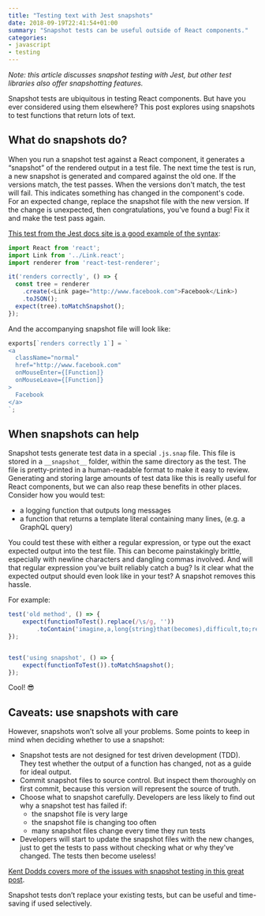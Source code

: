 ```yaml
---
title: "Testing text with Jest snapshots"
date: 2018-09-19T22:41:54+01:00
summary: "Snapshot tests can be useful outside of React components."
categories:
- javascript
- testing
---
```


_Note: this article discusses snapshot testing with Jest, but other test libraries also offer snapshotting features._

Snapshot tests are ubiquitous in testing React components. But have you ever considered using them elsewhere? This post explores using snapshots to test functions that return lots of text.

## What do snapshots do?

When you run a snapshot test against a React component, it generates a “snapshot” of the rendered output in a test file. The next time the test is run, a new snapshot is generated and compared against the old one. If the versions match, the test passes. When the versions don't match, the test will fail. This indicates something has changed in the component's code. For an expected change, replace the snapshot file with the new version. If the change is unexpected, then congratulations, you’ve found a bug! Fix it and make the test pass again.

[This test from the Jest docs site is a good example of the syntax](https://jestjs.io/docs/en/snapshot-testing):

```js
import React from 'react';
import Link from '../Link.react';
import renderer from 'react-test-renderer';

it('renders correctly', () => {
  const tree = renderer
    .create(<Link page="http://www.facebook.com">Facebook</Link>)
    .toJSON();
  expect(tree).toMatchSnapshot();
});
```

And the accompanying snapshot file will look like:

```js
exports[`renders correctly 1`] = `
<a
  className="normal"
  href="http://www.facebook.com"
  onMouseEnter={[Function]}
  onMouseLeave={[Function]}
>
  Facebook
</a>
`;
```

## When snapshots can help

Snapshot tests generate test data in a special `.js.snap` file. This file is stored in a `__snapshot__` folder, within the same directory as the test. The file is pretty-printed in a human-readable format to make it easy to review. Generating and storing large amounts of test data like this is really useful for React components, but we can also reap these benefits in other places. Consider how you would test:

- a logging function that outputs long messages
- a function that returns a template literal containing many lines, (e.g. a GraphQL query)

You could test these with either a regular expression, or type out the exact expected output into the test file. This can become painstakingly brittle, especially with newline characters and dangling commas involved. And will that regular expression you've built reliably catch a bug? Is it clear what the expected output should even look like in your test? A snapshot removes this hassle.

For example:

```js
test('old method', () => {
    expect(functionToTest().replace(/\s/g, ''))
        .toContain('imagine,a,long{string}that(becomes),difficult,to;read');
});


test('using snapshot', () => {
    expect(functionToTest()).toMatchSnapshot();
});
```

Cool! 😎

## Caveats: use snapshots with care

However, snapshots won’t solve all your problems. Some points to keep in mind when deciding whether to use a snapshot:

- Snapshot tests are not designed for test driven development (TDD). They test whether the output of a function has changed, not as a guide for ideal output.
- Commit snapshot files to source control. But inspect them thoroughly on first commit, because this version will represent the source of truth.
- Choose what to snapshot carefully. Developers are less likely to find out why a snapshot test has failed if:
   - the snapshot file is very large
   - the snapshot file is changing too often
   - many snapshot files change every time they run tests
- Developers will start to update the snapshot files with the new changes, just to get the tests to pass without checking what or why they've changed. The tests then become useless!

[Kent Dodds covers more of the issues with snapshot testing in this great post](https://blog.kentcdodds.com/effective-snapshot-testing-e0d1a2c28eca).

Snapshot tests don’t replace your existing tests, but can be useful and time-saving if used selectively.
